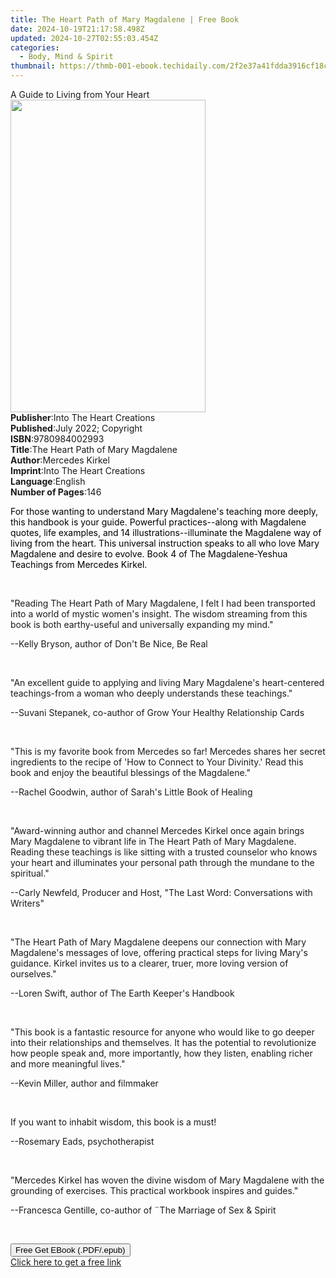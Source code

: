 ```yaml
---
title: The Heart Path of Mary Magdalene | Free Book
date: 2024-10-19T21:17:58.498Z
updated: 2024-10-27T02:55:03.454Z
categories:
  - Body, Mind & Spirit
thumbnail: https://thmb-001-ebook.techidaily.com/2f2e37a41fdda3916cf18cfcaa34c8b8895e18a15e9f4c47fce83d56d4a648c1.jpg
---
```

<main id="book-container">
  <div class="flex flex-col">
    <div class="book-brief flex-1 py-6 px-4 sm:p-6 md:py-10 md:px-8">
      <!-- brief-->
      <div class="book-brief-main">A Guide to Living from Your Heart</div>
    </div>
    <div
      class="book-meta-info flex-1 grid gap-4 col-start-1 col-end-3 row-start-1 sm:mb-6 sm:grid-cols-4 lg:gap-6 lg:col-start-2 lg:row-end-6 lg:row-span-6 lg:mb-0"
    >
      <div
        class="book-meta-info-left place-content-center mt-4 p-4 text-sm leading-6 col-start-2 col-span-2 dark:text-slate-400"
      >
        <img
          class="w-full h-500 object-cover rounded-lg sm:h-255 sm:col-span-2 lg:col-span-full"
          src="https://img-001-ebook.techidaily.com/42c54c9048c74a98328436455aa17fe9d3e320644f6da639d6ab5d9654753a31.jpg"
          alt=""
          width="312"
          height="500"
        />
      </div>
      <div
        class="book-meta-info-right mt-2 col-start-1 row-start-2 col-span-3 self-center"
      >
        <!-- meta data  -->
        <div class="flex flex-col px-4 md:px-8">
          <div class="flex-1">
            <strong>Publisher</strong>:<span class="px-2"
              >Into The Heart Creations</span
            >
          </div>
          <div class="flex-1">
            <strong>Published</strong>:<span class="px-2"
              >July 2022; Copyright</span
            >
          </div>
          <div class="flex-1">
            <strong>ISBN</strong>:<span class="px-2">9780984002993</span>
          </div>
          <div class="flex-1">
            <strong>Title</strong>:<span class="px-2"
              >The Heart Path of Mary Magdalene</span
            >
          </div>
          <div class="flex-1">
            <strong>Author</strong>:<span class="px-2">Mercedes Kirkel</span>
          </div>
          <div class="flex-1">
            <strong>Imprint</strong>:<span class="px-2"
              >Into The Heart Creations</span
            >
          </div>
          <div class="flex-1">
            <strong>Language</strong>:<span class="px-2">English</span>
          </div>
          <div class="flex-1">
            <strong>Number of Pages</strong>:<span class="px-2">146</span>
          </div>
        </div>
      </div>
    </div>
    <div class="book-description flex-1 py-6 px-4 sm:p-6 md:py-10 md:px-8">
      <div class="book-description-main">
        <div accordion-content="" id="description">
          <p>
            <span style="color: rgb(0, 0, 0)"
              >For those wanting to understand Mary Magdalene's teaching more
              deeply, this handbook is your guide. Powerful practices--along
              with Magdalene quotes, life examples, and 14
              illustrations--illuminate the Magdalene way of living from the
              heart. This universal instruction speaks to all who love Mary
              Magdalene and desire to evolve. Book 4 of The Magdalene-Yeshua
              Teachings from Mercedes Kirkel.</span
            >
          </p>
          <p><br /></p>
          <p>
            "Reading&nbsp;The Heart Path of Mary Magdalene, I felt I had been
            transported into a world of mystic women's insight.&nbsp;The wisdom
            streaming from this book is both earthy-useful and universally
            expanding my mind."
          </p>
          <p class="ql-align-right">
            --Kelly Bryson, author of Don't Be Nice, Be Real
          </p>
          <p><br /></p>
          <p>
            "An excellent guide to applying and living Mary Magdalene's
            heart-centered teachings-from a woman who deeply understands these
            teachings."
          </p>
          <p class="ql-align-right">
            --Suvani Stepanek, co-author of&nbsp;Grow Your Healthy Relationship
            Cards
          </p>
          <p><br /></p>
          <p>
            "This is my favorite book from Mercedes so far! Mercedes shares her
            secret ingredients to the recipe of 'How to Connect to Your
            Divinity.' Read this book and enjoy the beautiful blessings of the
            Magdalene."
          </p>
          <p class="ql-align-right">
            --Rachel Goodwin, author of Sarah's Little Book of Healing&nbsp;
          </p>
          <p><br /></p>
          <p>
            "Award-winning author and channel Mercedes Kirkel once again brings
            Mary Magdalene to vibrant life in The Heart Path of Mary Magdalene.
            Reading these teachings is like sitting with a trusted counselor who
            knows your heart and illuminates your personal path through the
            mundane to the spiritual."
          </p>
          <p class="ql-align-right">
            --Carly Newfeld, Producer and Host, "The Last Word: Conversations
            with Writers"
          </p>
          <p><br /></p>
          <p>
            "The Heart Path of Mary Magdalene&nbsp;deepens our connection with
            Mary Magdalene's messages of love, offering&nbsp;practical steps for
            living Mary's guidance. Kirkel invites us to a clearer, truer, more
            loving version of ourselves."
          </p>
          <p class="ql-align-right">
            --Loren Swift, author of The Earth Keeper's Handbook
          </p>
          <p><br /></p>
          <p>
            "This book is a fantastic resource for anyone who would like to go
            deeper into their relationships and themselves. It has the potential
            to revolutionize how people speak and, more importantly, how they
            listen,&nbsp;enabling richer and more meaningful lives."
          </p>
          <p class="ql-align-right">--Kevin Miller, author and filmmaker</p>
          <p><br /></p>
          <p>If you want to inhabit wisdom, this book is a must!</p>
          <p class="ql-align-right">--Rosemary Eads, psychotherapist</p>
          <p><br /></p>
          <p>
            "Mercedes Kirkel has woven the divine wisdom of Mary Magdalene with
            the grounding of exercises. This practical workbook inspires and
            guides."
          </p>
          <p class="ql-align-right">
            --Francesca Gentille, co-author of ¨The Marriage of Sex &amp; Spirit
          </p>
          <p><br /></p>
        </div>
        <div class="accordion-fader"></div>
      </div>
    </div>
    <div class="book-excerpts flex-1 py-6 px-4 sm:p-6 md:py-10 md:px-8"></div>
    <div
      class="book-about-author flex-1 py-6 px-4 sm:p-6 md:py-10 md:px-8"
    ></div>
    <div class="book-free-get flex-1 py-6 px-4 sm:p-6 md:py-10 md:px-8">
      <button
        id="btn-free-get"
        class="bg-blue-500 hover:bg-blue-700 text-white font-bold py-2 px-4 rounded"
      >
        Free Get EBook (.PDF/.epub)
      </button>
      <div id="countdown-display" class="px-2 text-lg mt-2"></div>
      <a
        id="free-link"
        class="hidden bg-blue-500 hover:bg-blue-700 text-white font-bold py-2 px-4 rounded"
        href="https://www.ebooks.com/en-us/book/210657125/the-heart-path-of-mary-magdalene/mercedes-kirkel/"
        target="_blank"
        >Click here to get a free link</a
      >
    </div>
    <script>
      let countdownTime = 0;
      let countdownInterval = null;
      document
        .getElementById('btn-free-get')
        .addEventListener('click', startCountdown);
      function startCountdown() {
        countdownTime = new Date().getTime() + 60000 * 3;
        countdownInterval = setInterval(updateCountdown, 1000);
        document.getElementById('btn-free-get').disabled = true;
        document
          .getElementById('btn-free-get')
          .classList.add('bg-gray-500', 'cursor-not-allowed');
      }
      function updateCountdown() {
        let currentTime = new Date().getTime();
        let timeLeft = countdownTime - currentTime;
        let secondsLeft = Math.floor(timeLeft / 1000);
        document.getElementById('countdown-display').innerHTML =
          `Remaining time: ${secondsLeft} seconds.`;
        if (secondsLeft <= 0) {
          clearInterval(countdownInterval);
          document.getElementById('btn-free-get').classList.add('hidden');
          document.getElementById('free-link').classList.remove('hidden');
          document.getElementById('countdown-display').innerHTML = '';
        }
      }
    </script>
  </div>
</main>

<ins class="adsbygoogle"
      style="display:block"
      data-ad-client="ca-pub-7571918770474297"
      data-ad-slot="8358498916"
      data-ad-format="auto"
      data-full-width-responsive="true"></ins>
    